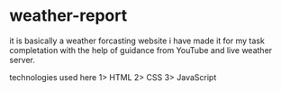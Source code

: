 # weather-report

it is basically a weather forcasting website i have made it for my task completation with the help of guidance from YouTube and live weather server.

technologies used here 
1> HTML
2> CSS
3> JavaScript
